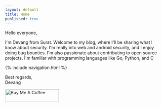 ```yaml
---
layout: default
title: Home
published: true
---
```


Hello everyone,

I'm Devang from Surat. Welcome to my blog, where I'll be sharing what I know about security. I'm really into web and android security, and I enjoy doing bug bounties. I'm also passionate about contributing to open source projects. I'm familiar with programming languages like Go, Python, and C

{% include navigation.html  %}

Best regards,\
Devang


<div class="flex-center">
  <a href="https://twitter.com/devangsolankii" target=”_blank”><i class="fa fa-twitter fa-4x icon-3d"></i></a>
  <a href="https://github.com/Devang-Solanki" target=”_blank”><i class="fa fa-github fa-4x icon-3d"></i></a>
  <a href="https://www.instagram.com/devangsolanki_" target=”_blank”><i class="fa fa-instagram fa-4x icon-3d"></i></a>
  <a href="https://www.linkedin.com/in/devangdsolanki/" target=”_blank”><i class="fa fa-linkedin fa-4x icon-3d"></i></a>
</div>

<a href="https://www.buymeacoffee.com/devangsolankii" target="_blank"><img src="https://cdn.buymeacoffee.com/buttons/default-orange.png" alt="Buy Me A Coffee" height="41" width="174" /></a>
